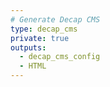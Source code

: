 ```yaml
---
# Generate Decap CMS
type: decap_cms
private: true
outputs:
  - decap_cms_config
  - HTML
---
```



